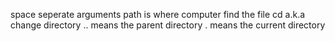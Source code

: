 space seperate arguments
path is where computer find the file
cd a.k.a change directory
.. means the parent directory
. means the current directory